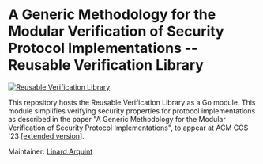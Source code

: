 # A Generic Methodology for the Modular Verification of Security Protocol Implementations -- Reusable Verification Library

[![Reusable Verification Library](https://github.com/viperproject/ReusableProtocolVerificationLibrary/actions/workflows/library.yml/badge.svg?branch=main)](https://github.com/viperproject/ReusableProtocolVerificationLibrary/actions/workflows/library.yml?query=branch%3Amain)

This repository hosts the Reusable Verification Library as a Go module.
This module simplifies verifying security properties for protocol implementations as described in the paper "A Generic Methodology for the Modular Verification of Security Protocol Implementations", to appear at ACM CCS '23 [[extended version]](https://arxiv.org/abs/2212.02626).

Maintainer: [Linard Arquint](https://linardarquint.com)
